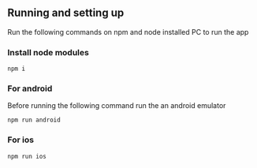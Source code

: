 ## Running and setting up

Run the following commands on npm and node installed PC to run the app

### Install node modules

```
npm i
```

### For android

Before running the following command run the an android emulator

```
npm run android
```

### For ios

```
npm run ios
```
